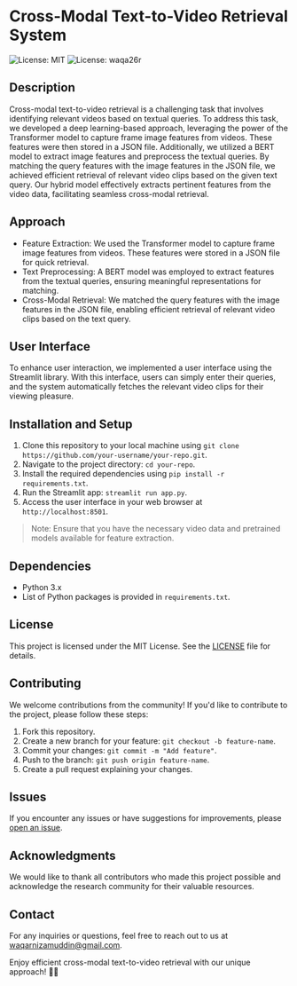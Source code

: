 # Cross-Modal Text-to-Video Retrieval System

![License: MIT](https://img.shields.io/badge/License-MIT-yellow.svg)
![License: waqa26r](https://github.com/waqa26r)

## Description

Cross-modal text-to-video retrieval is a challenging task that involves identifying relevant videos based on textual queries. To address this task, we developed a deep learning-based approach, leveraging the power of the Transformer model to capture frame image features from videos. These features were then stored in a JSON file. Additionally, we utilized a BERT model to extract image features and preprocess the textual queries. By matching the query features with the image features in the JSON file, we achieved efficient retrieval of relevant video clips based on the given text query. Our hybrid model effectively extracts pertinent features from the video data, facilitating seamless cross-modal retrieval.

## Approach

- Feature Extraction: We used the Transformer model to capture frame image features from videos. These features were stored in a JSON file for quick retrieval.
- Text Preprocessing: A BERT model was employed to extract features from the textual queries, ensuring meaningful representations for matching.
- Cross-Modal Retrieval: We matched the query features with the image features in the JSON file, enabling efficient retrieval of relevant video clips based on the text query.

## User Interface

To enhance user interaction, we implemented a user interface using the Streamlit library. With this interface, users can simply enter their queries, and the system automatically fetches the relevant video clips for their viewing pleasure.

## Installation and Setup

1. Clone this repository to your local machine using `git clone https://github.com/your-username/your-repo.git`.
2. Navigate to the project directory: `cd your-repo`.
3. Install the required dependencies using `pip install -r requirements.txt`.
4. Run the Streamlit app: `streamlit run app.py`.
5. Access the user interface in your web browser at `http://localhost:8501`.

> Note: Ensure that you have the necessary video data and pretrained models available for feature extraction.

## Dependencies

- Python 3.x
- List of Python packages is provided in `requirements.txt`.

## License

This project is licensed under the MIT License. See the [LICENSE](LICENSE) file for details.

## Contributing

We welcome contributions from the community! If you'd like to contribute to the project, please follow these steps:

1. Fork this repository.
2. Create a new branch for your feature: `git checkout -b feature-name`.
3. Commit your changes: `git commit -m "Add feature"`.
4. Push to the branch: `git push origin feature-name`.
5. Create a pull request explaining your changes.

## Issues

If you encounter any issues or have suggestions for improvements, please [open an issue](https://github.com/waqa26r/Text-to-VideoRetrieval/issues).

## Acknowledgments

We would like to thank all contributors who made this project possible and acknowledge the research community for their valuable resources.

## Contact

For any inquiries or questions, feel free to reach out to us at waqarnizamuddin@gmail.com.

Enjoy efficient cross-modal text-to-video retrieval with our unique approach! 🎥📝

